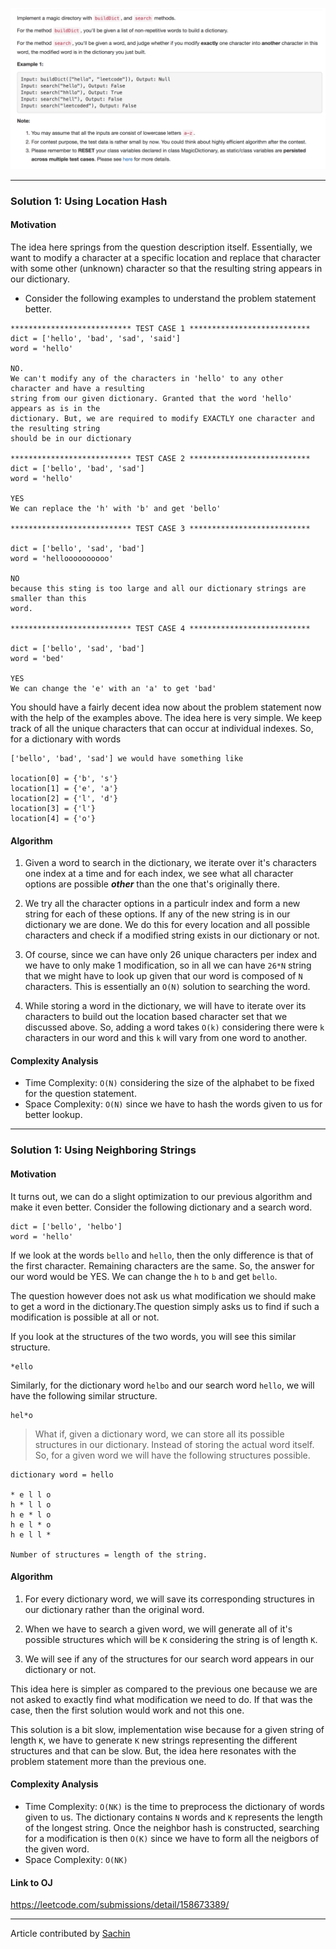 <p align="center">
<img src="../../Images/magic-dict.png" width="600">
</p>

---
### Solution 1: Using Location Hash

#### Motivation

The idea here springs from the question description itself. Essentially, we want to 
modify a character at a specific location and replace that character with some other (unknown)
character so that the resulting string appears in our dictionary. 

* Consider the following examples to understand the problem statement better. 

```
*************************** TEST CASE 1 ***************************
dict = ['hello', 'bad', 'sad', 'said']
word = 'hello'

NO. 
We can't modify any of the characters in 'hello' to any other character and have a resulting 
string from our given dictionary. Granted that the word 'hello' appears as is in the 
dictionary. But, we are required to modify EXACTLY one character and the resulting string 
should be in our dictionary

*************************** TEST CASE 2 ***************************
dict = ['bello', 'bad', 'sad']
word = 'hello'

YES
We can replace the 'h' with 'b' and get 'bello'

*************************** TEST CASE 3 ***************************

dict = ['bello', 'sad', 'bad']
word = 'helloooooooooo'

NO 
because this sting is too large and all our dictionary strings are smaller than this 
word. 

*************************** TEST CASE 4 ***************************

dict = ['bello', 'sad', 'bad']
word = 'bed'

YES
We can change the 'e' with an 'a' to get 'bad'
```

You should have a fairly decent idea now about the problem statement now with the help of the examples above. 
The idea here is very simple. We keep track of all the unique characters that can occur at individual 
indexes. So, for a dictionary with words
 
```
['bello', 'bad', 'sad'] we would have something like

location[0] = {'b', 's'}
location[1] = {'e', 'a'}
location[2] = {'l', 'd'}
location[3] = {'l'}
location[4] = {'o'}
```

#### Algorithm

1. Given a word to search in the dictionary, we iterate over it's characters one index at a time and for each index, we see what all character options are possible ***other*** than the one that's originally there. 

2. We try all the character options in a particulr index and form a new string for each of these options. If any of the new string is in our dictionary we are done. We do this for every location and all possible characters and check if a modified string exists in our dictionary or not. 

3. Of course, since we can have only 26 unique characters per index and we have to only make 1 modification, so in
all we can have `26*N` string that we might have to look up given that our word is composed of `N` characters. 
This is essentially an `O(N)` solution to searching the word. 

4. While storing a word in the dictionary, we will have to iterate over its characters to build out the location
based character set that we discussed above. So, adding a word takes `O(k)` considering there were `k` characters 
in our word and this `k` will vary from one word to another. 

#### Complexity Analysis

* Time Complexity: `O(N)` considering the size of the alphabet to be fixed for the question statement.
* Space Complexity: `O(N)` since we have to hash the words given to us for better lookup.

---
### Solution 1: Using Neighboring Strings

#### Motivation

It turns out, we can do a slight optimization to our previous algorithm and make it even better. Consider the following dictionary and a search word. 

```
dict = ['bello', 'helbo']
word = 'hello'
```

If we look at the words `bello` and `hello`, then the only difference is that of the first character. Remaining characters are the same. So, the answer for our word would be YES. We can change the `h` to `b` and get `bello`. 

The question however does not ask us what modification we should make to get a word in the dictionary.The question simply asks us to find if such a modification is possible at all or not. 

If you look at the structures of the two words, you will see this similar structure.

```
*ello
```

Similarly, for the dictionary word `helbo` and our search word `hello`, we will have the following similar structure.

```
hel*o
```
    
> What if, given a dictionary word, we can store all its possible structures in our dictionary. Instead of 
storing the actual word itself. So, for a given word we will have the following structures possible. 

```
dictionary word = hello

* e l l o
h * l l o
h e * l o
h e l * o
h e l l *

Number of structures = length of the string. 
```    

#### Algorithm

1. For every dictionary word, we will save its corresponding structures in our dictionary rather than the original word. 

2. When we have to search a given word, we will generate all of it's possible structures which will be `K` considering the string is of length `K`. 

3. We will see if any of the structures for our search word appears in our dictionary or not. 

This idea here is simpler as compared to the previous one because we are not asked to exactly find what modification we need to do. If that was the case, then the first solution would work and not this one. 

This solution is a bit slow, implementation wise because for a given string of length `K`, we have to generate
`K` new strings representing the different structures and that can be slow. But, the idea here resonates 
with the problem statement more than the previous one. 

#### Complexity Analysis

* Time Complexity: `O(NK)` is the time to preprocess the dictionary of words given to us. The dictionary contains `N` words and `K` represents the length of the longest string. Once the neighbor hash is constructed, searching for a modification is then `O(K)` since we have to form all the neigbors of the given word.
* Space Complexity: `O(NK)`

#### Link to OJ

https://leetcode.com/submissions/detail/158673389/

---
Article contributed by [Sachin](https://github.com/edorado93)
